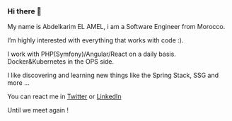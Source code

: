 ### Hi there 👋

My name is Abdelkarim EL AMEL, i am a Software Engineer from Morocco.

I’m highly interested with everything that works with code :).

I work with PHP(Symfony)/Angular/React on a daily basis. Docker&Kubernetes in the OPS side.

I like discovering and learning new things like the Spring Stack, SSG and more ...

You can react me in [Twitter](https://twitter.com/KarimTheGeek) or [LinkedIn](https://www.linkedin.com/in/abdelkarim-el-amel-937aa5a8)

Until we meet again !

<!--
**aelamel/aelamel** is a ✨ _special_ ✨ repository because its `README.md` (this file) appears on your GitHub profile.

Here are some ideas to get you started:

- 🔭 I’m currently working on ...
- 🌱 I’m currently learning ...
- 👯 I’m looking to collaborate on ...
- 🤔 I’m looking for help with ...
- 💬 Ask me about ...
- 📫 How to reach me: ...
- 😄 Pronouns: ...
- ⚡ Fun fact: ...
-->
